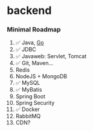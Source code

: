 # backend

### Minimal Roadmap
1. ✅ Java, [Go](https://go.dev/learn/)
2. ✅ JDBC
3. ✅ Javaweb: Servlet, Tomcat
4. ✅ Git, Maven...
5. Redis
6. NodeJS + MongoDB
7. ✅ MySQL
8. ✅ MyBatis
9. Spring Boot
10. Spring Security
11. ✅ Docker
12. RabbitMQ
13. CDN?
